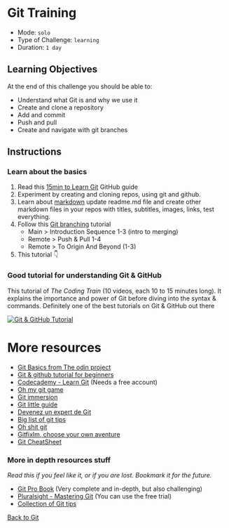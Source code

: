 # Git Training

- Mode: `solo`
- Type of Challenge: `learning`
- Duration: `1 day`

## Learning Objectives

At the end of this challenge you should be able to:

- Understand what Git is and why we use it
- Create and clone a repository
- Add and commit
- Push and pull
- Create and navigate with git branches

## Instructions

### Learn about the basics

1. Read this [15min to Learn Git](https://guides.github.com/introduction/git-handbook/) GitHub guide
2. Experiment by creating and cloning repos, using git and github.
3. Learn about [markdown](https://docs.github.com/fr/get-started/writing-on-github/getting-started-with-writing-and-formatting-on-github/basic-writing-and-formatting-syntax) update readme.md file and create other markdown files in your repos with titles, subtitles, images, links, test everything.  
4. Follow this [Git branching](https://learngitbranching.js.org/) tutorial
    * Main > Introduction Sequence 1-3 (intro to merging)
    * Remote > Push & Pull 1-4
    * Remote > To Origin And Beyond (1-3)
4. This tutorial 👇

### Good tutorial for understanding Git & GitHub

This tutorial of _The Coding Train_ (10 videos, each 10 to 15 minutes long). It explains the importance and power of Git before diving into the syntax & commands. Definitely one of the best tutorials on Git & GitHub out there

[![Git & GitHub Tutorial](https://img.youtube.com/vi/BCQHnlnPusY/0.jpg)](https://www.youtube.com/watch?v=BCQHnlnPusY)

# More resources


- [Git Basics from The odin project](https://www.theodinproject.com/lessons/foundations-git-basics)
- [Git & github tutorial for beginners](https://product.hubspot.com/blog/git-and-github-tutorial-for-beginners)
- [Codecademy - Learn Git](https://www.codecademy.com/courses/learn-git/lessons/git-workflow/exercises/hello-git) (Needs a free account)
- [Oh my git game](https://ohmygit.org/)
- [Git immersion](https://gitimmersion.com/)
- [Git little guide](http://rogerdudler.github.io/git-guide/index.fr.html)
- [Devenez un expert de Git](https://www.atlassian.com/fr/git/tutorials)
- [Big list of git tips](https://github.com/git-tips/tips)
- [Oh shit git](https://ohshitgit.com/en)
- [GitfixIm, choose your own aventure](http://sethrobertson.github.io/GitFixUm/fixup.html)
- [Git CheatSheet](https://education.github.com/git-cheat-sheet-education.pdf)

### More in depth resources stuff

_Read this if you feel like it, or if you are lost. Bookmark it for the future._

- [Git Pro Book](http://git-scm.com/book/en/v2) (Very complete and in-depth, but also challenging)
- [Pluralsight - Mastering Git](https://www.pluralsight.com/courses/mastering-git) (You can use the free trial)
- [Collection of Git tips](https://github.com/git-tips/tips)

[Back to Git](./)
